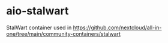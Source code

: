 # aio-stalwart
StalWart container used in https://github.com/nextcloud/all-in-one/tree/main/community-containers/stalwart
